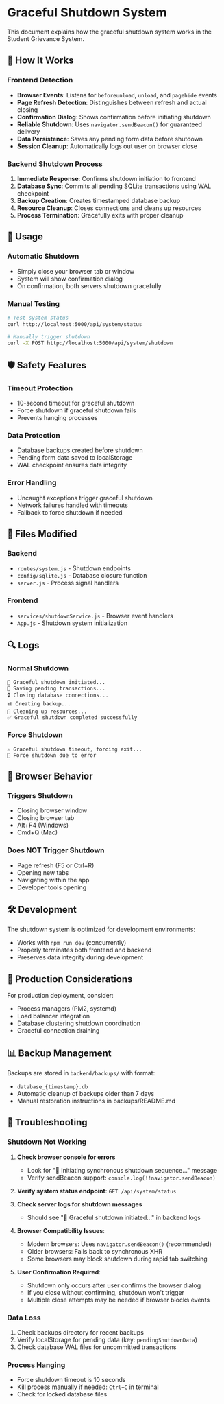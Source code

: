 # Graceful Shutdown System

This document explains how the graceful shutdown system works in the Student Grievance System.

## 🔧 How It Works

### **Frontend Detection**

- **Browser Events**: Listens for `beforeunload`, `unload`, and `pagehide` events
- **Page Refresh Detection**: Distinguishes between refresh and actual closing
- **Confirmation Dialog**: Shows confirmation before initiating shutdown
- **Reliable Shutdown**: Uses `navigator.sendBeacon()` for guaranteed delivery
- **Data Persistence**: Saves any pending form data before shutdown
- **Session Cleanup**: Automatically logs out user on browser close

### **Backend Shutdown Process**

1. **Immediate Response**: Confirms shutdown initiation to frontend
2. **Database Sync**: Commits all pending SQLite transactions using WAL checkpoint
3. **Backup Creation**: Creates timestamped database backup
4. **Resource Cleanup**: Closes connections and cleans up resources
5. **Process Termination**: Gracefully exits with proper cleanup

## 🚀 Usage

### **Automatic Shutdown**

- Simply close your browser tab or window
- System will show confirmation dialog
- On confirmation, both servers shutdown gracefully

### **Manual Testing**

```bash
# Test system status
curl http://localhost:5000/api/system/status

# Manually trigger shutdown
curl -X POST http://localhost:5000/api/system/shutdown
```

## 🛡️ Safety Features

### **Timeout Protection**

- 10-second timeout for graceful shutdown
- Force shutdown if graceful shutdown fails
- Prevents hanging processes

### **Data Protection**

- Database backups created before shutdown
- Pending form data saved to localStorage
- WAL checkpoint ensures data integrity

### **Error Handling**

- Uncaught exceptions trigger graceful shutdown
- Network failures handled with timeouts
- Fallback to force shutdown if needed

## 📁 Files Modified

### **Backend**

- `routes/system.js` - Shutdown endpoints
- `config/sqlite.js` - Database closure function
- `server.js` - Process signal handlers

### **Frontend**

- `services/shutdownService.js` - Browser event handlers
- `App.js` - Shutdown system initialization

## 🔍 Logs

### **Normal Shutdown**

```
🔄 Graceful shutdown initiated...
💾 Saving pending transactions...
🔒 Closing database connections...
📊 Creating backup...
🧹 Cleaning up resources...
✅ Graceful shutdown completed successfully
```

### **Force Shutdown**

```
⚠️ Graceful shutdown timeout, forcing exit...
🔴 Force shutdown due to error
```

## 🎯 Browser Behavior

### **Triggers Shutdown**

- Closing browser window
- Closing browser tab
- Alt+F4 (Windows)
- Cmd+Q (Mac)

### **Does NOT Trigger Shutdown**

- Page refresh (F5 or Ctrl+R)
- Opening new tabs
- Navigating within the app
- Developer tools opening

## 🛠️ Development

The shutdown system is optimized for development environments:

- Works with `npm run dev` (concurrently)
- Properly terminates both frontend and backend
- Preserves data integrity during development

## 🚨 Production Considerations

For production deployment, consider:

- Process managers (PM2, systemd)
- Load balancer integration
- Database clustering shutdown coordination
- Graceful connection draining

## 📊 Backup Management

Backups are stored in `backend/backups/` with format:

- `database_{timestamp}.db`
- Automatic cleanup of backups older than 7 days
- Manual restoration instructions in backups/README.md

## 🔧 Troubleshooting

### **Shutdown Not Working**

1. **Check browser console for errors**

   - Look for "🔄 Initiating synchronous shutdown sequence..." message
   - Verify sendBeacon support: `console.log(!!navigator.sendBeacon)`

2. **Verify system status endpoint**: `GET /api/system/status`

3. **Check server logs for shutdown messages**

   - Should see "🔄 Graceful shutdown initiated..." in backend logs

4. **Browser Compatibility Issues**:

   - Modern browsers: Uses `navigator.sendBeacon()` (recommended)
   - Older browsers: Falls back to synchronous XHR
   - Some browsers may block shutdown during rapid tab switching

5. **User Confirmation Required**:
   - Shutdown only occurs after user confirms the browser dialog
   - If you close without confirming, shutdown won't trigger
   - Multiple close attempts may be needed if browser blocks events

### **Data Loss**

1. Check backups directory for recent backups
2. Verify localStorage for pending data (key: `pendingShutdownData`)
3. Check database WAL files for uncommitted transactions

### **Process Hanging**

- Force shutdown timeout is 10 seconds
- Kill process manually if needed: `Ctrl+C` in terminal
- Check for locked database files
